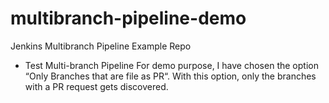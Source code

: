 # multibranch-pipeline-demo
Jenkins Multibranch Pipeline Example Repo 

- Test Multi-branch Pipeline
For demo purpose, I have chosen the option “Only Branches that are file as PR“. With this option, only the branches with a PR request gets discovered.

